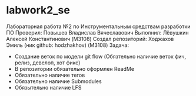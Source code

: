 # labwork2_se
Лабораторная работа №2 по Инструментальным средствам разработки ПО
Проверил: Повышев Владислав Вячеславович
Выполнил: Лёвушкин Алексей Константинович (M3108)
Создал репозиторий: Ходжахов Эмиль (ник github: hodzhakhov) (M3108)
Задача:
- Создание веток по модели git flow (Обязтельно наличие веток фич, релиз, девелоп, хот фикс)
- В репозитории обязательно оформлен ReadMe
- Обязательно наличие тегов
- Обязательно наличие Submodules
- Обязытельно наличие LFS